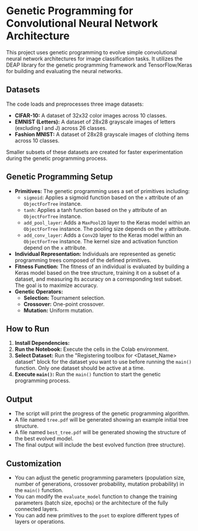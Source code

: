 # Genetic Programming for Convolutional Neural Network Architecture

This project uses genetic programming to evolve simple convolutional neural network architectures for image classification tasks. It utilizes the DEAP library for the genetic programming framework and TensorFlow/Keras for building and evaluating the neural networks.

## Datasets

The code loads and preprocesses three image datasets:

- **CIFAR-10:** A dataset of 32x32 color images across 10 classes.
- **EMNIST (Letters):** A dataset of 28x28 grayscale images of letters (excluding I and J) across 26 classes.
- **Fashion MNIST:** A dataset of 28x28 grayscale images of clothing items across 10 classes.

Smaller subsets of these datasets are created for faster experimentation during the genetic programming process.

## Genetic Programming Setup

- **Primitives:** The genetic programming uses a set of primitives including:
    - `sigmoid`: Applies a sigmoid function based on the `x` attribute of an `ObjectForTree` instance.
    - `tanh`: Applies a tanh function based on the `y` attribute of an `ObjectForTree` instance.
    - `add_pool_layer`: Adds a `MaxPool2D` layer to the Keras model within an `ObjectForTree` instance. The pooling size depends on the `y` attribute.
    - `add_conv_layer`: Adds a `Conv2D` layer to the Keras model within an `ObjectForTree` instance. The kernel size and activation function depend on the `x` attribute.
- **Individual Representation:** Individuals are represented as genetic programming trees composed of the defined primitives.
- **Fitness Function:** The fitness of an individual is evaluated by building a Keras model based on the tree structure, training it on a subset of a dataset, and measuring its accuracy on a corresponding test subset. The goal is to maximize accuracy.
- **Genetic Operators:**
    - **Selection:** Tournament selection.
    - **Crossover:** One-point crossover.
    - **Mutation:** Uniform mutation.

## How to Run

1.  **Install Dependencies:**
2.  **Run the Notebook:** Execute the cells in the Colab environment.
3.  **Select Dataset:** Run the "Registering toolbox for <Dataset_Name> dataset" block for the dataset you want to use before running the `main()` function. Only one dataset should be active at a time.
4.  **Execute `main()`:** Run the `main()` function to start the genetic programming process.

## Output

- The script will print the progress of the genetic programming algorithm.
- A file named `tree.pdf` will be generated showing an example initial tree structure.
- A file named `best_tree.pdf` will be generated showing the structure of the best evolved model.
- The final output will include the best evolved function (tree structure).

## Customization

- You can adjust the genetic programming parameters (population size, number of generations, crossover probability, mutation probability) in the `main()` function.
- You can modify the `evaluate_model` function to change the training parameters (batch size, epochs) or the architecture of the fully connected layers.
- You can add new primitives to the `pset` to explore different types of layers or operations.
